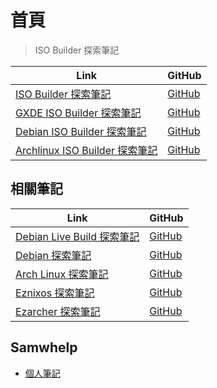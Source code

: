 

# 首頁

> ISO Builder 探索筆記

| Link | GitHub |
| ---- | ------ |
| [ISO Builder 探索筆記](https://samwhelp.github.io/note-about-iso-builder/) | [GitHub](https://github.com/samwhelp/note-about-iso-builder) |
| [GXDE ISO Builder 探索筆記](https://samwhelp.github.io/note-about-gxde-iso-builder/) | [GitHub](https://github.com/samwhelp/note-about-gxde-iso-builder) |
| [Debian ISO Builder 探索筆記](https://samwhelp.github.io/note-about-debian-iso-builder/) | [GitHub](https://github.com/samwhelp/note-about-debian-iso-builder) |
| [Archlinux ISO Builder 探索筆記](https://samwhelp.github.io/note-about-archlinux-iso-builder/) | [GitHub](https://github.com/samwhelp/note-about-archlinux-iso-builder) |




## 相關筆記

| Link | GitHub |
| ---- | ------ |
| [Debian Live Build 探索筆記](https://samwhelp.github.io/note-about-debian-live-build/) | [GitHub](https://github.com/samwhelp/note-about-debian-live-build) |
| [Debian 探索筆記](https://samwhelp.github.io/note-about-debian/) | [GitHub](https://github.com/samwhelp/note-about-debian) |
| [Arch Linux 探索筆記](https://samwhelp.github.io/note-about-archlinux/) | [GitHub](https://github.com/samwhelp/note-about-archlinux) |
| [Eznixos 探索筆記](https://samwhelp.github.io/note-about-eznixos/) | [GitHub](https://github.com/samwhelp/note-about-eznixos) |
| [Ezarcher 探索筆記](https://samwhelp.github.io/note-about-ezarcher/) | [GitHub](https://github.com/samwhelp/note-about-ezarcher) |




## Samwhelp

* [個人筆記](https://samwhelp.github.io/book/)
